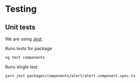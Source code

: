 # Testing

## Unit tests

We are using [Jest](https://github.com/jestjs/jest).

Runs tests for package

```bash
ng test components
```

Runs single test

```bash
yarn jest packages/components/alert/alert.component.spec.ts
```
